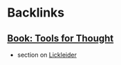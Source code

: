 
# Backlinks
## [Book: Tools for Thought](<Book: Tools for Thought.md>)
- section on [Lickleider](<Lickleider.md>)

